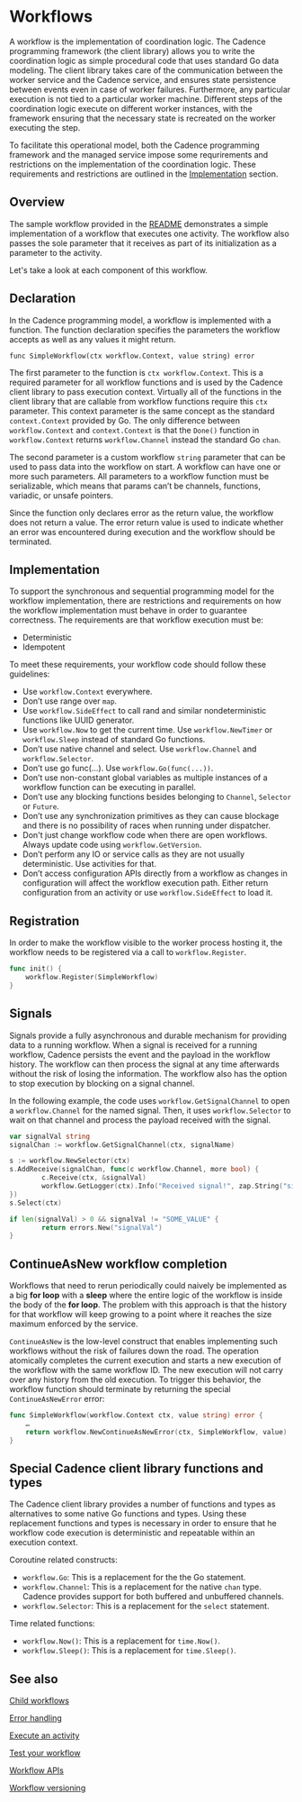 # Workflows

A workflow is the implementation of coordination logic. The Cadence programming framework (the client
library) allows you to write the coordination logic as simple procedural code that uses standard Go
data modeling. The client library takes care of the communication between the worker service and the
Cadence service, and ensures state persistence between events even in case of worker failures. Furthermore,
any particular execution is not tied to a particular worker machine. Different steps of the coordination
logic execute on different worker instances, with the framework ensuring that the necessary state is
recreated on the worker executing the step.

To facilitate this operational model, both the Cadence programming framework and the managed service
impose some requrirements and restrictions on the implementation of the coordination logic. These
requirements and restrictions are outlined in the [Implementation](#implementation) section.

## Overview

The sample workflow provided in the [README](../README.md) demonstrates a simple implementation of a
workflow that executes one activity. The workflow also passes the sole parameter that it receives as
part of its initialization as a parameter to the activity.

Let's take a look at each component of this workflow.

## Declaration

In the Cadence programming model, a workflow is implemented with a function. The function declaration
specifies the parameters the workflow accepts as well as any values it might return.

`func SimpleWorkflow(ctx workflow.Context, value string) error`

The first parameter to the function is `ctx workflow.Context`. This is a required parameter for all
workflow functions and is used by the Cadence client library to pass execution context. Virtually
all of the functions in the client library that are callable from workflow functions require this `ctx`
parameter. This context parameter is the same concept as the standard `context.Context` provided by Go.
The only difference between `workflow.Context` and `context.Context` is that the `Done()` function in
`workflow.Context` returns `workflow.Channel` instead the standard Go `chan`.

The second parameter is a custom workflow `string` parameter that can be used to pass data into the
workflow on start. A workflow can have one or more such parameters. All parameters to a workflow function
must be serializable, which means that params can’t be channels, functions, variadic, or unsafe pointers.

Since the function only declares error as the return value, the workflow does not return a value. The
error return value is used to indicate whether an error was encountered during execution and the workflow
should be terminated.

## Implementation

To support the synchronous and sequential programming model for the workflow implementation, there are
restrictions and requirements on how the workflow implementation must behave in order to guarantee
correctness. The requirements are that workflow execution must be:

* Deterministic
* Idempotent

To meet these requirements, your workflow code should follow these guidelines:

* Use `workflow.Context` everywhere.
* Don’t use range over `map`.
* Use `workflow.SideEffect` to call rand and similar nondeterministic functions like UUID generator.
* Use `workflow.Now` to get the current time. Use `workflow.NewTimer` or `workflow.Sleep` instead of standard Go functions.
* Don’t use native channel and select. Use `workflow.Channel` and `workflow.Selector`.
* Don’t use go func(...). Use `workflow.Go(func(...))`.
* Don’t use non-constant global variables as multiple instances of a workflow function can be executing in parallel.
* Don’t use any blocking functions besides belonging to `Channel`, `Selector` or `Future`.
* Don’t use any synchronization primitives as they can cause blockage and there is no possibility of races when running under dispatcher.
* Don't just change workflow code when there are open workflows. Always update code using `workflow.GetVersion`.
* Don’t perform any IO or service calls as they are not usually deterministic. Use activities for that.
* Don’t access configuration APIs directly from a workflow as changes in configuration will affect the workflow execution path. Either return configuration from an activity or use `workflow.SideEffect` to load it.

## Registration

In order to make the workflow visible to the worker process hosting it, the workflow needs to be registered via a call to `workflow.Register`.

```go
func init() {
	workflow.Register(SimpleWorkflow)
}
```
## Signals

Signals provide a fully asynchronous and durable mechanism for providing data to a running workflow.
When a signal is received for a running workflow, Cadence persists the event and the payload in the
workflow history. The workflow can then process the signal at any time afterwards without the risk of
losing the information. The workflow also has the option to stop execution by blocking on a signal
channel.

In the following example, the code uses `workflow.GetSignalChannel` to open a `workflow.Channel` for
the named signal. Then, it uses `workflow.Selector` to wait on that channel and process the payload
received with the signal.

```go
var signalVal string
signalChan := workflow.GetSignalChannel(ctx, signalName)

s := workflow.NewSelector(ctx)
s.AddReceive(signalChan, func(c workflow.Channel, more bool) {
        c.Receive(ctx, &signalVal)
        workflow.GetLogger(ctx).Info("Received signal!", zap.String("signal", signalName), zap.String("value", signalVal))
})
s.Select(ctx)

if len(signalVal) > 0 && signalVal != "SOME_VALUE" {
        return errors.New("signalVal")
}
```

## ContinueAsNew workflow completion

Workflows that need to rerun periodically could naively be implemented as a big **for loop** with a
**sleep** where the entire logic of the workflow is inside the body of the **for loop**. The problem
with this approach is that the history for that workflow will keep growing to a point where it reaches
the size maximum enforced by the service.

`ContinueAsNew` is the low-level construct that enables implementing such workflows without the risk
of failures down the road. The operation atomically completes the current execution and starts a new
execution of the workflow with the same workflow ID. The new execution will not carry over any history
from the old execution. To trigger this behavior, the workflow function should terminate by returning
the special `ContinueAsNewError` error:

```go
func SimpleWorkflow(workflow.Context ctx, value string) error {
    …
    return workflow.NewContinueAsNewError(ctx, SimpleWorkflow, value)
}
```
## Special Cadence client library functions and types

The Cadence client library provides a number of functions and types as alternatives to some native Go
functions and types. Using these replacement functions and types is necessary in order to ensure that
he workflow code execution is deterministic and repeatable within an execution context.

Coroutine related constructs:
* `workflow.Go`: This is a replacement for the the Go statement.
* `workflow.Channel`: This is a replacement for the native `chan` type. Cadence provides support for
both buffered and unbuffered channels.
* `workflow.Selector`: This is a replacement for the `select` statement.

Time related functions:
* `workflow.Now()`: This is a replacement for `time.Now()`.
* `workflow.Sleep()`: This is a replacement for `time.Sleep()`.

## See also


[Child workflows](child_workflows.md)

[Error handling](workflow_error_handling.md)

[Execute an activity](execute_activity.md)

[Test your workflow](workflow_testing.md)

[Workflow APIs](workflow_api.md)

[Workflow versioning](workflow_versioning)

